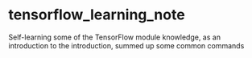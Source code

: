 # tensorflow_learning_note
 Self-learning some of the TensorFlow module knowledge, as an introduction to the introduction, summed up some common commands
